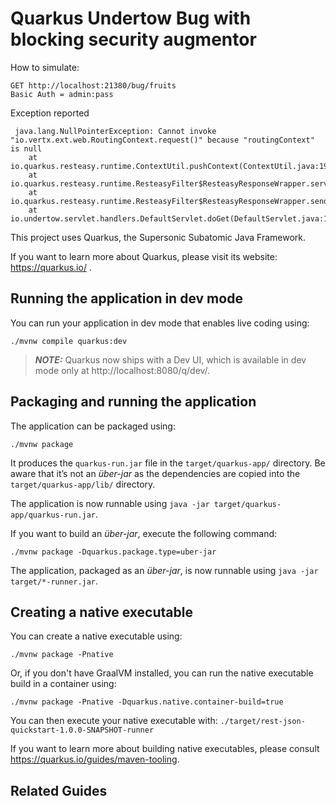 # Quarkus Undertow Bug with blocking security augmentor

How to simulate:
```
GET http://localhost:21380/bug/fruits
Basic Auth = admin:pass
```

Exception reported
```
 java.lang.NullPointerException: Cannot invoke "io.vertx.ext.web.RoutingContext.request()" because "routingContext" is null
	at io.quarkus.resteasy.runtime.ContextUtil.pushContext(ContextUtil.java:19)
	at io.quarkus.resteasy.runtime.ResteasyFilter$ResteasyResponseWrapper.service(ResteasyFilter.java:69)
	at io.quarkus.resteasy.runtime.ResteasyFilter$ResteasyResponseWrapper.sendError(ResteasyFilter.java:76)
	at io.undertow.servlet.handlers.DefaultServlet.doGet(DefaultServlet.java:172)
```

This project uses Quarkus, the Supersonic Subatomic Java Framework.

If you want to learn more about Quarkus, please visit its website: https://quarkus.io/ .

## Running the application in dev mode

You can run your application in dev mode that enables live coding using:
```shell script
./mvnw compile quarkus:dev
```

> **_NOTE:_**  Quarkus now ships with a Dev UI, which is available in dev mode only at http://localhost:8080/q/dev/.

## Packaging and running the application

The application can be packaged using:
```shell script
./mvnw package
```
It produces the `quarkus-run.jar` file in the `target/quarkus-app/` directory.
Be aware that it’s not an _über-jar_ as the dependencies are copied into the `target/quarkus-app/lib/` directory.

The application is now runnable using `java -jar target/quarkus-app/quarkus-run.jar`.

If you want to build an _über-jar_, execute the following command:
```shell script
./mvnw package -Dquarkus.package.type=uber-jar
```

The application, packaged as an _über-jar_, is now runnable using `java -jar target/*-runner.jar`.

## Creating a native executable

You can create a native executable using: 
```shell script
./mvnw package -Pnative
```

Or, if you don't have GraalVM installed, you can run the native executable build in a container using: 
```shell script
./mvnw package -Pnative -Dquarkus.native.container-build=true
```

You can then execute your native executable with: `./target/rest-json-quickstart-1.0.0-SNAPSHOT-runner`

If you want to learn more about building native executables, please consult https://quarkus.io/guides/maven-tooling.

## Related Guides

